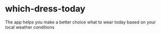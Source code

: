 # which-dress-today
The app helps you make a better choice what to wear today based on your local weather conditions
